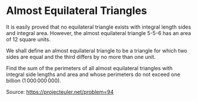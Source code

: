 # Almost Equilateral Triangles

It is easily proved that no equilateral triangle exists with integral length sides and integral area. However, the almost equilateral triangle $5$-$5$-$6$ has an area of $12$ square units.

We shall define an almost equilateral triangle to be a triangle for which two sides are equal and the third differs by no more than one unit.

Find the sum of the perimeters of all almost equilateral triangles with integral side lengths and area and whose perimeters do not exceed one billion ($1\,000\,000\,000$).

Source: https://projecteuler.net/problem=94
